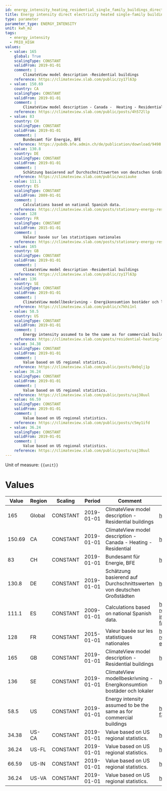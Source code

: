 ```yaml
---
id: energy_intensity_heating_residential_single_family_buildings_direct_electricity
title: Energy intensity direct electricity heated single-family buildings
type: parameter
parameter_type: ENERGY_INTENSITY
unit: kwh_m2
tags:
  - energy_intensity
  - PRIO_HIGH
values:
  - value: 165
    global: True
    scalingType: CONSTANT
    validFrom: 2019-01-01
    comment: |
        ClimateView model description -Residential buildings
    reference: https://climateview.slab.com/public/zy17l63p
  - value: 150.69
    country: CA
    scalingType: CONSTANT
    validFrom: 2019-01-01
    comment: |
        ClimateView model description - Canada -  Heating - Residential
    reference: https://climateview.slab.com/public/posts/4h572llp
  - value: 83
    country: CH
    scalingType: CONSTANT
    validFrom: 2019-01-01
    comment: |
        Bundesamt für Energie, BFE
    reference: https://pubdb.bfe.admin.ch/de/publication/download/9498
  - value: 130.8
    country: DE
    scalingType: CONSTANT
    validFrom: 2019-01-01
    comment: |
        Schätzung basierend auf Durchschnittswerten von deutschen Großstädten
    reference: https://climateview.slab.com/public/wvziauke
  - value: 111.1
    country: ES
    scalingType: CONSTANT
    validFrom: 2009-01-01
    comment: |
        Calculations based on national Spanish data.
    reference: https://climateview.slab.com/posts/stationary-energy-residential-5b7n1rw0#ha6h1-table-8-energy-intensities-space-heating-and-hot-water-single-family-houses
  - value: 128
    country: FR
    scalingType: CONSTANT
    validFrom: 2015-01-01
    comment: |
        Valeur basée sur les statistiques nationales
    reference: https://climateview.slab.com/posts/stationary-energy-residential-france-bnynu72j#h3fxp-tableau-7-intensite-energetique-des-maisons
  - value: 165
    country: GB
    scalingType: CONSTANT
    validFrom: 2019-01-01
    comment: |
        ClimateView model description -Residential buildings
    reference: https://climateview.slab.com/public/zy17l63p
  - value: 136
    country: SE
    scalingType: CONSTANT
    validFrom: 2019-01-01
    comment: |
        ClimateView modellbeskrivning - Energikonsumtion bostäder och lokaler
    reference: https://climateview.slab.com/public/x7khi1nl
  - value: 58.5
    country: US
    scalingType: CONSTANT
    validFrom: 2019-01-01
    comment: |
        Energy intensity assumed to be the same as for commercial buildings
    reference: https://climateview.slab.com/posts/residential-heating-f34d3tuu#h77aa-energy-intensities
  - value: 34.38
    scalingType: CONSTANT
    validFrom: 2019-01-01
    comment: |
        Value based on US regional statistics.
    reference: https://climateview.slab.com/public/posts/8ebqlj1p
  - value: 36.24
    scalingType: CONSTANT
    validFrom: 2019-01-01
    comment: |
        Value based on US regional statistics.
    reference: https://climateview.slab.com/public/posts/saj38uul
  - value: 66.59
    scalingType: CONSTANT
    validFrom: 2019-01-01
    comment: |
        Value based on US regional statistics.
    reference: https://climateview.slab.com/public/posts/c5my1ifd
  - value: 36.24
    scalingType: CONSTANT
    validFrom: 2019-01-01
    comment: |
        Value based on US regional statistics.
    reference: https://climateview.slab.com/public/posts/saj38uul
---
```



Unit of measure: `{{unit}}`


# Values


| Value | Region | Scaling | Period | Comment | Reference |
|-------|--------|---------|--------|---------|-----------|
| 165 | Global | CONSTANT | 2019-01-01 | ClimateView model description -Residential buildings | https://climateview.slab.com/public/zy17l63p |
| 150.69 | CA | CONSTANT | 2019-01-01 | ClimateView model description - Canada -  Heating - Residential | https://climateview.slab.com/public/posts/4h572llp |
| 83 | CH | CONSTANT | 2019-01-01 | Bundesamt für Energie, BFE | https://pubdb.bfe.admin.ch/de/publication/download/9498 |
| 130.8 | DE | CONSTANT | 2019-01-01 | Schätzung basierend auf Durchschnittswerten von deutschen Großstädten | https://climateview.slab.com/public/wvziauke |
| 111.1 | ES | CONSTANT | 2009-01-01 | Calculations based on national Spanish data. | https://climateview.slab.com/posts/stationary-energy-residential-5b7n1rw0#ha6h1-table-8-energy-intensities-space-heating-and-hot-water-single-family-houses |
| 128 | FR | CONSTANT | 2015-01-01 | Valeur basée sur les statistiques nationales | https://climateview.slab.com/posts/stationary-energy-residential-france-bnynu72j#h3fxp-tableau-7-intensite-energetique-des-maisons |
| 165 | GB | CONSTANT | 2019-01-01 | ClimateView model description -Residential buildings | https://climateview.slab.com/public/zy17l63p |
| 136 | SE | CONSTANT | 2019-01-01 | ClimateView modellbeskrivning - Energikonsumtion bostäder och lokaler | https://climateview.slab.com/public/x7khi1nl |
| 58.5 | US | CONSTANT | 2019-01-01 | Energy intensity assumed to be the same as for commercial buildings | https://climateview.slab.com/posts/residential-heating-f34d3tuu#h77aa-energy-intensities |
| 34.38 | US-CA | CONSTANT | 2019-01-01 | Value based on US regional statistics. | https://climateview.slab.com/public/posts/8ebqlj1p |
| 36.24 | US-FL | CONSTANT | 2019-01-01 | Value based on US regional statistics. | https://climateview.slab.com/public/posts/saj38uul |
| 66.59 | US-IN | CONSTANT | 2019-01-01 | Value based on US regional statistics. | https://climateview.slab.com/public/posts/c5my1ifd |
| 36.24 | US-VA | CONSTANT | 2019-01-01 | Value based on US regional statistics. | https://climateview.slab.com/public/posts/saj38uul |


